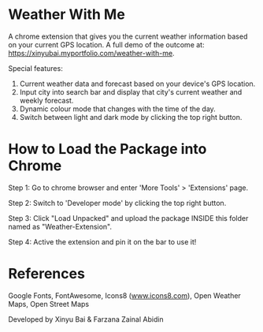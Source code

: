 # Weather With Me

A chrome extension that gives you the current weather information based on your current GPS location. 
A full demo of the outcome at: https://xinyubai.myportfolio.com/weather-with-me.

Special features:
1. Current weather data and forecast based on your device's GPS location.
2. Input city into search bar and display that city's current weather and weekly forecast.
3. Dynamic colour mode that changes with the time of the day.
4. Switch between light and dark mode by clicking the top right button.

# How to Load the Package into Chrome
Step 1: Go to chrome browser and enter 'More Tools' > 'Extensions' page.

Step 2: Switch to 'Developer mode' by clicking the top right button.

Step 3: Click "Load Unpacked" and upload the package INSIDE this folder named as "Weather-Extension".

Step 4: Active the extension and pin it on the bar to use it!

# References
Google Fonts, FontAwesome, Icons8 (www.icons8.com), Open Weather Maps, Open Street Maps

Developed by Xinyu Bai & Farzana Zainal Abidin
